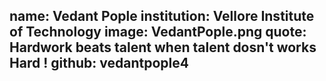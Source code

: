 
name: Vedant Pople
institution: Vellore Institute of Technology
image: VedantPople.png 
quote: Hardwork beats talent when talent dosn't works Hard !
github: vedantpople4
---
